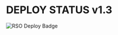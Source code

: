 # DEPLOY STATUS v1.3
![RSO Deploy Badge](https://github.com/FreeRi0/NewRSO/actions/workflows/main.yml/badge.svg)
